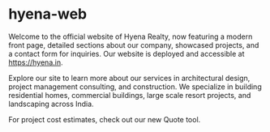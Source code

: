 # hyena-web

Welcome to the official website of Hyena Realty, now featuring a modern front page, detailed sections about our company, showcased projects, and a contact form for inquiries. Our website is deployed and accessible at https://hyena.in.

Explore our site to learn more about our services in architectural design, project management consulting, and construction. We specialize in building residential homes, commercial buildings, large scale resort projects, and landscaping across India.

For project cost estimates, check out our new Quote tool.

